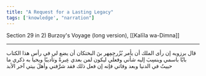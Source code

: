 ```yaml
---
title: "A Request for a Lasting Legacy"
tags: ['knowledge', "narration"]
---
```


 Section 29 in 2) Burzoy's Voyage (long version), [[Kalīla wa-Dimna]]

---
قال برزويه إن رأى الملك أن يأمر بُزُرجِمِهر بنَ البختكان أن يضع لي في رأس هذا الكتاب بابًا باسمي وينسِبَ إليه شأني وفعلي ليكون لمن بعدي عِبرةً وتأديبًا ويحيا به ذكري ما حييتُ في الدنيا وبعد وفاتي فإنه إن فعل ذلك فقد شرَّفني وأهلَ بيتي آخر الأبد
